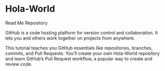 # Hola-World
Read Me Repository

GitHub is a code hosting platform for version control and collaboration. It lets you and others work together on projects from anywhere.

This tutorial teaches you GitHub essentials like repositories, branches, commits, and Pull Requests. You’ll create your own Hola-World repository and learn GitHub’s Pull Request workflow, a popular way to create and review code.
